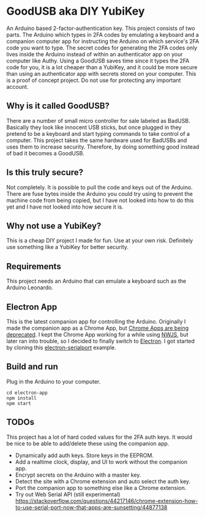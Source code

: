 # GoodUSB aka DIY YubiKey
An Arduino based 2-factor-authentication key. This project consists of two parts. The Arduino which types in 2FA codes by emulating a keyboard and a companion computer app for instructing the Arduino on which service's 2FA code you want to type. The secret codes for generating the 2FA codes only lives inside the Arduino instead of within an authenticator app on your computer like Authy. Using a GoodUSB saves time since it types the 2FA code for you, it is a lot cheaper than a YubiKey, and it could be more secure than using an authenticator app with secrets stored on your computer. This is a proof of concept project. Do not use for protecting any important account.

## Why is it called GoodUSB?
There are a number of small micro controller for sale labeled as BadUSB. Basically they look like innocent USB sticks, but once plugged in they pretend to be a keyboard and start typing commands to take control of a computer. This project takes the same hardware used for BadUSBs and uses them to increase security. Therefore, by doing something good instead of bad it becomes a GoodUSB.

## Is this truly secure?
Not completely. It is possible to pull the code and keys out of the Arduino. There are fuse bytes inside the Arduino you could try using to prevent the machine code from being copied, but I have not looked into how to do this yet and I have not looked into how secure it is.

## Why not use a YubiKey?
This is a cheap DIY project I made for fun. Use at your own risk. Definitely use something like a YubiKey for better security.

## Requirements
This project needs an Arduino that can emulate a keyboard such as the Arduino Leonardo.

## Electron App
This is the latest companion app for controlling the Arduino. Originally I made the companion app as a Chrome App, but [Chrome Apps are being deprecated](https://blog.chromium.org/2020/08/changes-to-chrome-app-support-timeline.html). I kept the Chrome App working for a while using [NWJS](https://nwjs.io/), but later ran into trouble, so I decided to finally switch to [Electron](https://www.electronjs.org/).  I got started by cloning this [electron-serialport](https://github.com/serialport/electron-serialport) example.
## Build and run
Plug in the Arduino to your computer.
```
cd electron-app
npm install
npm start
```

## TODOs
This project has a lot of hard coded values for the 2FA auth keys. It would be nice to be able to add/delete these using the companion app.
* Dynamically add auth keys. Store keys in the EEPROM.
* Add a realtime clock, display, and UI to work without the companion app.
* Encrypt secrets on the Arduino with a master key.
* Detect the site with a Chrome extension and auto select the auth key.
* Port the companion app to something else like a Chrome extension.
* Try out Web Serial API (still experimental) https://stackoverflow.com/questions/44217146/chrome-extension-how-to-use-serial-port-now-that-apps-are-sunsetting/44877138
